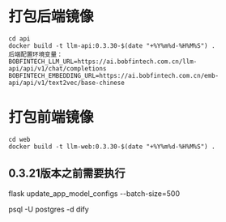 # 打包后端镜像

```
cd api
docker build -t llm-api:0.3.30-$(date "+%Y%m%d-%H%M%S") .
后端配置环境变量：
BOBFINTECH_LLM_URL=https://ai.bobfintech.com.cn/llm-api/api/v1/chat/completions
BOBFINTECH_EMBEDDING_URL=https://ai.bobfintech.com.cn/emb-api/api/v1/text2vec/base-chinese
```

# 打包前端镜像

```
cd web
docker build -t llm-web:0.3.30-$(date "+%Y%m%d-%H%M%S") .
```

## 0.3.21版本之前需要执行

flask update_app_model_configs --batch-size=500

psql -U postgres  -d dify
